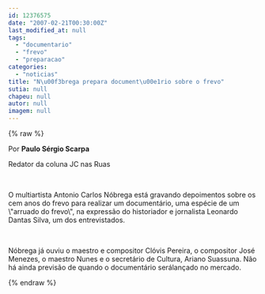 ```yaml
---
id: 12376575
date: "2007-02-21T00:30:00Z"
last_modified_at: null
tags:
  - "documentario"
  - "frevo"
  - "preparacao"
categories:
  - "noticias"
title: "N\u00f3brega prepara document\u00e1rio sobre o frevo"
sutia: null
chapeu: null
autor: null
imagem: null
---
```

{% raw %}
<p><DIV id=mb_0>Por <STRONG>Paulo Sérgio Scarpa</STRONG></DIV></p>
<p><DIV>Redator da coluna JC nas Ruas</DIV></p>
<p><DIV>&nbsp;</DIV></p>
<p><DIV>O multiartista Antonio Carlos Nóbrega está gravando depoimentos sobre os cem anos do frevo para realizar um documentário, uma espécie de um \"arruado do frevo\", na expressão do historiador e jornalista Leonardo Dantas Silva, um dos entrevistados. </DIV></p>
<p><DIV>&nbsp;</DIV></p>
<p><DIV>Nóbrega já ouviu o maestro e compositor Clóvis Pereira, o compositor José Menezes, o maestro Nunes e o secretário de Cultura, Ariano Suassuna. Não há ainda previsão de quando o documentário serálançado no mercado. </DIV> </p>
{% endraw %}